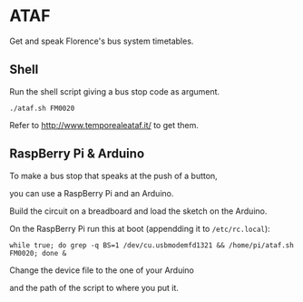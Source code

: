 # ATAF

Get and speak Florence's bus system timetables.


## Shell

Run the shell script giving a bus stop code as argument.

`./ataf.sh FM0020`

Refer to http://www.temporealeataf.it/ to get them.


## RaspBerry Pi & Arduino

To make a bus stop that speaks at the push of a button,

you can use a RaspBerry Pi and an Arduino.

Build the circuit on a breadboard and load the sketch on the Arduino.

On the RaspBerry Pi run this at boot (appendding it to ``/etc/rc.local``):

`while true; do grep -q BS=1 /dev/cu.usbmodemfd1321 && /home/pi/ataf.sh FM0020; done &`

Change the device file to the one of your Arduino

and the path of the script to where you put it.
